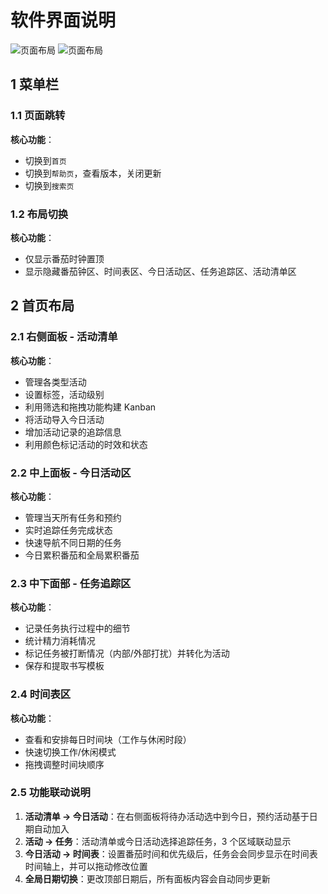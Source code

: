 # 软件界面说明

![页面布局](/public/pomotention-layout.png)
![页面布局](/public/pomotention-layout-true.png)

## 1 菜单栏

### 1.1 页面跳转

**核心功能**：

- 切换到`首页`
- 切换到`帮助页`，查看版本，关闭更新
- 切换到`搜索页`

### 1.2 布局切换

**核心功能**：

- 仅显示番茄时钟置顶
- 显示隐藏番茄钟区、时间表区、今日活动区、任务追踪区、活动清单区

## 2 首页布局

### 2.1 右侧面板 - 活动清单

**核心功能**：

- 管理各类型活动
- 设置标签，活动级别
- 利用筛选和拖拽功能构建 Kanban
- 将活动导入今日活动
- 增加活动记录的追踪信息
- 利用颜色标记活动的时效和状态

### 2.2 中上面板 - 今日活动区

**核心功能**：

- 管理当天所有任务和预约
- 实时追踪任务完成状态
- 快速导航不同日期的任务
- 今日累积番茄和全局累积番茄

### 2.3 中下面部 - 任务追踪区

**核心功能**：

- 记录任务执行过程中的细节
- 统计精力消耗情况
- 标记任务被打断情况（内部/外部打扰）并转化为活动
- 保存和提取书写模板

### 2.4 时间表区

**核心功能**：

- 查看和安排每日时间块（工作与休闲时段）
- 快速切换工作/休闲模式
- 拖拽调整时间块顺序

### 2.5 功能联动说明

1. **活动清单 → 今日活动**：在右侧面板将待办活动选中到今日，预约活动基于日期自动加入
2. **活动 → 任务**：活动清单或今日活动选择追踪任务，3 个区域联动显示
3. **今日活动 → 时间表**：设置番茄时间和优先级后，任务会会同步显示在时间表时间轴上，并可以拖动修改位置
4. **全局日期切换**：更改顶部日期后，所有面板内容会自动同步更新
